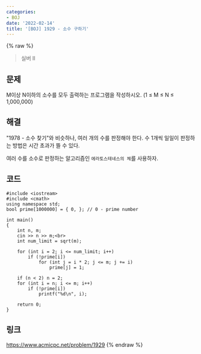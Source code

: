 ```yaml
---
categories:
- BOJ
date: '2022-02-14'
title: '[BOJ] 1929 - 소수 구하기'
---
```


{% raw %}
>실버 II

## 문제
M이상 N이하의 소수를 모두 출력하는 프로그램을 작성하시오. (1 ≤ M ≤ N ≤ 1,000,000)

##  해결
"1978 - 소수 찾기"와 비슷하나, 여러 개의 수를 판정해야 한다. 수 1개씩 일일이 판정하는 방법은 시간 초과가 뜰 수 있다.

여러 수를 소수로 판정하는 알고리즘인 `에라토스테네스의 체`를 사용하자.

## 코드
```
#include <iostream>
#include <cmath>
using namespace std;
bool prime[1000000] = { 0, }; // 0 - prime number

int main()
{
	int n, m;
	cin >> n >> m;<br>
	int num_limit = sqrt(m);

	for (int i = 2; i <= num_limit; i++)
		if (!prime[i])
			for (int j = i * 2; j <= m; j += i)
				prime[j] = 1;
		
	if (n < 2) n = 2;
	for (int i = n; i <= m; i++)
		if (!prime[i])
			printf("%d\n", i);

	return 0;
}
```

## 링크
https://www.acmicpc.net/problem/1929
{% endraw %}